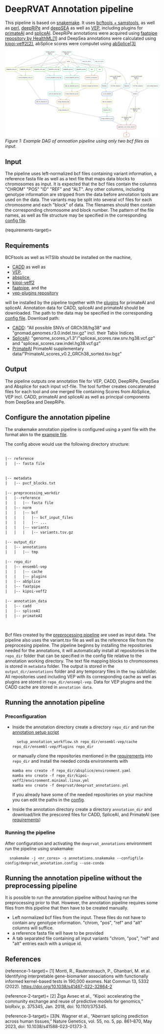 # DeepRVAT Annotation pipeline

This pipeline is based on [snakemake](https://snakemake.readthedocs.io/en/stable/). It uses [bcftools + samstools](https://www.htslib.org/), as well as [perl](https://www.perl.org/), [deepRiPe](https://ohlerlab.mdc-berlin.de/software/DeepRiPe_140/) and [deepSEA](http://deepsea.princeton.edu/) as well as [VEP](http://www.ensembl.org/info/docs/tools/vep/index.html), including plugins for [primateAI](https://github.com/Illumina/PrimateAI) and  [spliceAI](https://github.com/Illumina/SpliceAI). DeepRiPe annotations were acquired using [faatpipe repository by HealthML](https://github.com/HealthML/faatpipe)[[1]](#reference-1-target) and DeepSea annotations were calculated using [kipoi-veff2](https://github.com/kipoi/kipoi-veff2)[[2]](#reference-2-target), abSplice scores were computet using [abSplice](https://github.com/gagneurlab/absplice/)[[3]](#reference-3-target)

![dag](_static/annotation_pipeline_dag.png)
*Figure 1: Example DAG of annoation pipeline using only two bcf files as input.*

## Input

The pipeline uses left-normalized bcf files containing variant information, a reference fasta file as well as a text file that maps data blocks to chromosomes as input. It is expected that the bcf files contain the columns "CHROM" "POS" "ID" "REF" and "ALT". Any other columns, including genotype information are stripped from the data before annotation tools are used on the data. The variants may be split into several vcf files for each chromosome and each "block" of data. The filenames should then contain the corresponding chromosome and block number. The pattern of the file names, as well as file structure may be specified in the corresponding [config file](https://github.com/PMBio/deeprvat/blob/main/pipelines/config/deeprvat_annotation_config.yaml).

(requirements-target)=
## Requirements 

BCFtools as well as HTSlib should be installed on the machine, 
- [CADD](https://github.com/kircherlab/CADD-scripts/tree/master/src/scripts) as well as 
- [VEP](http://www.ensembl.org/info/docs/tools/vep/script/vep_download.html),  
- [absplice](https://github.com/gagneurlab/absplice/tree/master), 
- [kipoi-veff2](https://github.com/kipoi/kipoi-veff2)
- [faatpipe](https://github.com/HealthML/faatpipe), and the
- [vep-plugins repository](https://github.com/Ensembl/VEP_plugins/)

will be installed by the pipeline together with the [plugins](https://www.ensembl.org/info/docs/tools/vep/script/vep_plugins.html) for primateAI and spliceAI. Annotation data for CADD, spliceAI and primateAI should be downloaded. The path to the data may be specified in the corresponding [config file](https://github.com/PMBio/deeprvat/blob/main/pipelines/config/deeprvat_annotation_config.yaml). 
Download path:
- [CADD](https://cadd.bihealth.org/download): "All possible SNVs of GRCh38/hg38" and "gnomad.genomes.r3.0.indel.tsv.gz" incl. their  Tabix Indices
- [SpliceAI](https://basespace.illumina.com/s/otSPW8hnhaZR): "genome_scores_v1.3"/"spliceai_scores.raw.snv.hg38.vcf.gz" and "spliceai_scores.raw.indel.hg38.vcf.gz" 
- [PrimateAI](https://basespace.illumina.com/s/yYGFdGih1rXL) PrimateAI supplementary data/"PrimateAI_scores_v0.2_GRCh38_sorted.tsv.bgz"


## Output

The pipeline outputs one annotation file for VEP, CADD, DeepRiPe, DeepSea and Absplice for each input vcf-file. The tool further creates concatenated files for each tool and one merged file containing Scores from AbSplice, VEP incl. CADD, primateAI and spliceAI as well as principal components from DeepSea and DeepRiPe.

## Configure the annotation pipeline
The snakemake annotation pipeline is configured using a yaml file with the format akin to the [example file](https://github.com/PMBio/deeprvat/blob/main/pipelines/config/deeprvat_annotation_config.yaml).

The config above would use the following directory structure:
```shell

|-- reference
|   |-- fasta file


|-- metadata
|   |-- pvcf_blocks.txt

|-- preprocessing_workdir
|   |--reference
|   |   |-- fasta file
|   |-- norm
|   |   |-- bcf
|   |   |   |-- bcf_input_files
|   |   |   |-- ...
|   |   |-- variants
|   |   |   |-- variants.tsv.gz

|-- output_dir
|   |-- annotations
|   |   |-- tmp

|-- repo_dir
|   |-- ensembl-vep
|   |   |-- cache
|   |   |-- plugins
|   |-- abSplice
|   |-- faatpipe
|   |-- kipoi-veff2

|-- annotation_data
|   |-- cadd
|   |-- spliceAI
|   |-- primateAI



```

Bcf files created by the [preprocessing pipeline](preprocessing.md) are used as input data. 
The pipeline also uses the variant.tsv file as well as the reference file from the preprocesing pipeline. 
The pipeline beginns by installing the repositories needed for the annotations, it will automatically install all repositories in the `repo_dir` folder that can be specified in the config file relative to the annotation working directory.
The text file mapping blocks to chromosomes is stored in `metadata` folder. The output is stored in the `output_dir/annotations` folder and any temporary files in the `tmp` subfolder. All repositories used including VEP with its corresponding cache as well as plugins are stored in `repo_dir/ensempl-vep`.
Data for VEP plugins and the CADD cache are stored in `annotation data`. 

## Running the annotation pipeline
### Preconfiguration
- Inside the annotation directory create a directory `repo_dir` and run the [annotation setup script](https://github.com/PMBio/deeprvat/blob/main/deeprvat/annotations/setup_annotation_workflow.sh) 
  ```shell
    setup_annotation_workflow.sh repo_dir/ensembl-vep/cache repo_dir/ensembl-vep/Plugins repo_dir
  ```
  or manually clone the repositories mentioned in the [requirements](#requirements-target) into `repo_dir` and install the needed conda environments with  
    ```shell
    mamba env create -f repo_dir/absplice/environment.yaml
    mamba env create -f repo_dir/kipoi-veff2/environment.minimal.linux.yml
    mamba env create -f deeprvat/deeprvat_annotations.yml
    ```
  If you already have some of the needed repositories on your machine you can edit the paths in the [config](https://github.com/PMBio/deeprvat/blob/main/pipelines/config/deeprvat_annotation_config.yaml).
  

- Inside the annotation directory create a directory `annotation_dir` and download/link the prescored files for CADD, SpliceAI, and PrimateAI (see [requirements](#requirements-target))


### Running the pipeline
After configuration and activating the `deeprvat_annotations` environment run the pipeline using snakemake:

```shell
  snakemake -j <nr_cores> -s annotations.snakemake --configfile config/deeprvat_annotation.config --use-conda
```
## Running the annotation pipeline without the preprocessing pipeline

It is possible to run the annotation pipeline without having run the preprocessing prior to that. 
However, the annotation pipeline requires some files from this pipeline that then have to be created manually.
- Left normalized bcf files from the input. These files do not have to contain any genotype information. "chrom, "pos", "ref" and "alt" columns will suffice.
- a reference fasta file will have to be provided
- A tab separated file containing all input variants "chrom, "pos", "ref" and "alt" entries each with a unique id.


## References

(reference-1-target)=
<a id="1">[1]</a> Monti, R., Rautenstrauch, P., Ghanbari, M. et al. Identifying interpretable gene-biomarker associations with functionally informed kernel-based tests in 190,000 exomes. Nat Commun 13, 5332 (2022). https://doi.org/10.1038/s41467-022-32864-2

(reference-2-target)=
<a id="2">[2]</a> Žiga Avsec et al., “Kipoi: accelerating the community exchange and reuse of predictive models for genomics,” bioRxiv, p. 375345, Jan. 2018, doi: 10.1101/375345.

(reference-3-target)=
<a id="3">[3]</a>N. Wagner et al., “Aberrant splicing prediction across human tissues,” Nature Genetics, vol. 55, no. 5, pp. 861–870, May 2023, doi: 10.1038/s41588-023-01373-3.

